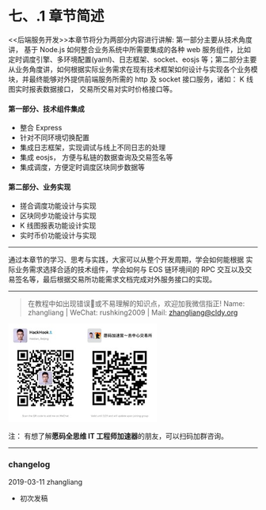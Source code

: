 # 七、.1 章节简述

<<后端服务开发>>本章节将分为两部分内容进行讲解: 第一部分主要从技术角度讲， 基于 Node.js 如何整合业务系统中所需要集成的各种 web 服务组件，比如定时调度引擎、多环境配置(yaml)、日志框架、socket、eosjs 等；第二部分主要从业务角度讲，如何根据实际业务需求在现有技术框架如何设计与实现各个业务模块，并最终能够对外提供前端服务所需的 http 及 socket 接口服务，诸如： K 线图实时报表数据接口， 交易所交易对实时价格接口等。

#### 第一部分、技术组件集成

*   整合 Express
*   针对不同环境切换配置
*   集成日志框架，实现调试与线上不同日志的处理
*   集成 eosjs， 方便与私链的数据查询及交易签名等
*   集成调度，方便定时调度区块同步数据等

#### 第二部分、业务实现

*   搓合调度功能设计与实现
*   区块同步功能设计与实现
*   K 线图报表功能设计实现
*   实时币价功能设计与实现

* * *

通过本章节的学习、思考与实践，大家可以从整个开发周期，学会如何能根据 实际业务需求选择合适的技术组件，学会如何与 EOS 链环境间的 RPC 交互以及交易签名等，最后根据交易所功能需求文档完成对外服务接口的实现。

* * *

> 在教程中如出现错误🐛或不易理解的知识点，欢迎加我微信指正! Name: zhangliang | WeChat: rushking2009 | Mail: zhangliang@cldy.org

![](img/9c507c40d372f5692d061c802a44deb2.jpg)![](img/aab6c923225b0a35b6580de17534641d.jpg)

注： 有想了解**愿码全思维 IT 工程师加速器**的朋友，可以扫码加群咨询。

* * *

### **changelog**

2019-03-11 zhangliang

*   初次发稿